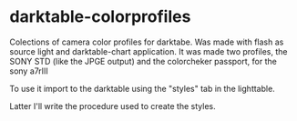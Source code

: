 # darktable-colorprofiles
Colections of camera color profiles for darktabe.
Was made with flash as source light and darktable-chart application.
It was made two profiles, the SONY STD (like the JPGE output) and the colorcheker passport, for the sony a7rIII

To use it import to the darktable using the "styles" tab in the lighttable.

Latter I'll write the procedure used to create the styles.
